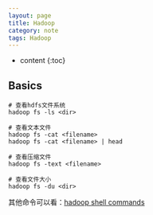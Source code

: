 ```yaml
---
layout: page
title: Hadoop
category: note
tags: Hadoop
---
```


* content
{:toc}

## Basics

```shell
# 查看hdfs文件系统
hadoop fs -ls <dir>

# 查看文本文件
hadoop fs -cat <filename>
hadoop fs -cat <filename> | head

# 查看压缩文件
hadoop fs -text <filename>

# 查看文件大小
hadoop fs -du <dir>
```

其他命令可以看：[hadoop shell commands](https://hadoop.apache.org/docs/r1.0.4/cn/hdfs_shell.html)
